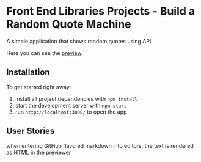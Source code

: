 # Front End Libraries Projects - Build a Random Quote Machine

A simple application that shows random quotes using API.

Here you can see the [preview](https://Huys952759.github.io/Random-Quote-Machine/).

## Installation

To get started right away:

1. install all project dependencies with ``` npm install ```
2. start the development server with ``` npm start ```
3. run ``` http://localhost:3000/ ``` to open the app

## User Stories

when entering GitHub flavored markdown into editors, the text is rendered as HTML in the previewer
